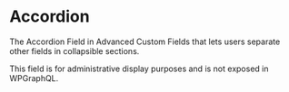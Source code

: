 # Accordion

The Accordion Field in Advanced Custom Fields that lets users separate other fields in collapsible
sections.

This field is for administrative display purposes and is not exposed in WPGraphQL.
